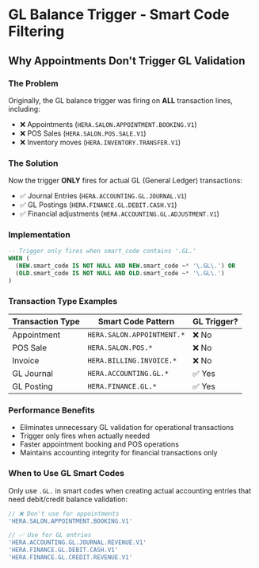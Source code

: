 # GL Balance Trigger - Smart Code Filtering

## Why Appointments Don't Trigger GL Validation

### The Problem
Originally, the GL balance trigger was firing on **ALL** transaction lines, including:
- ❌ Appointments (`HERA.SALON.APPOINTMENT.BOOKING.V1`)
- ❌ POS Sales (`HERA.SALON.POS.SALE.V1`) 
- ❌ Inventory moves (`HERA.INVENTORY.TRANSFER.V1`)

### The Solution
Now the trigger **ONLY** fires for actual GL (General Ledger) transactions:
- ✅ Journal Entries (`HERA.ACCOUNTING.GL.JOURNAL.V1`)
- ✅ GL Postings (`HERA.FINANCE.GL.DEBIT.CASH.V1`)
- ✅ Financial adjustments (`HERA.ACCOUNTING.GL.ADJUSTMENT.V1`)

### Implementation
```sql
-- Trigger only fires when smart_code contains '.GL.'
WHEN (
  (NEW.smart_code IS NOT NULL AND NEW.smart_code ~* '\.GL\.') OR
  (OLD.smart_code IS NOT NULL AND OLD.smart_code ~* '\.GL\.')
)
```

### Transaction Type Examples

| Transaction Type | Smart Code Pattern | GL Trigger? |
|-----------------|-------------------|-------------|
| Appointment | `HERA.SALON.APPOINTMENT.*` | ❌ No |
| POS Sale | `HERA.SALON.POS.*` | ❌ No |
| Invoice | `HERA.BILLING.INVOICE.*` | ❌ No |
| GL Journal | `HERA.ACCOUNTING.GL.*` | ✅ Yes |
| GL Posting | `HERA.FINANCE.GL.*` | ✅ Yes |

### Performance Benefits
- Eliminates unnecessary GL validation for operational transactions
- Trigger only fires when actually needed
- Faster appointment booking and POS operations
- Maintains accounting integrity for financial transactions only

### When to Use GL Smart Codes
Only use `.GL.` in smart codes when creating actual accounting entries that need debit/credit balance validation:

```typescript
// ❌ Don't use for appointments
'HERA.SALON.APPOINTMENT.BOOKING.V1'

// ✅ Use for GL entries
'HERA.ACCOUNTING.GL.JOURNAL.REVENUE.V1'
'HERA.FINANCE.GL.DEBIT.CASH.V1'
'HERA.FINANCE.GL.CREDIT.REVENUE.V1'
```